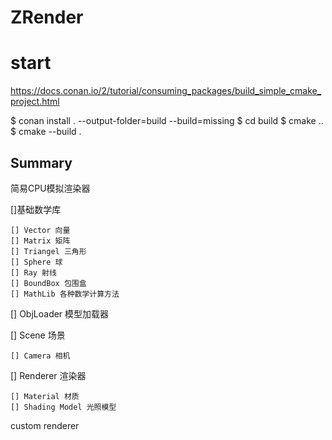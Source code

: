 # ZRender

# start
https://docs.conan.io/2/tutorial/consuming_packages/build_simple_cmake_project.html

$ conan install . --output-folder=build --build=missing
$ cd build
$ cmake ..
$ cmake --build .

## Summary
简易CPU模拟渲染器

[]基础数学库
    
    [] Vector 向量
    [] Matrix 矩阵
    [] Triangel 三角形
    [] Sphere 球
    [] Ray 射线
    [] BoundBox 包围盒
    [] MathLib 各种数学计算方法
    
[] ObjLoader 模型加载器

[] Scene 场景

    [] Camera 相机
    
[] Renderer 渲染器

    [] Material 材质
    [] Shading Model 光照模型
   custom renderer

